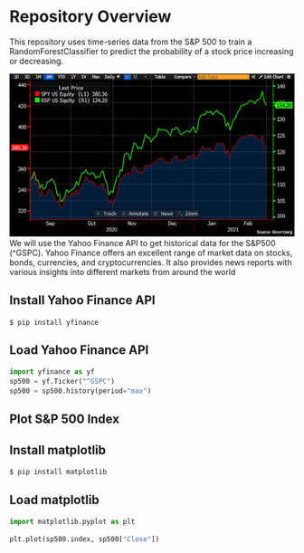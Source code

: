 # Repository Overview
This repository uses time-series data from the S&P 500 to train a RandomForestClassifier to predict the probability of a stock price increasing or decreasing. 

![S&P-500](images/s&p-logo.jpg)
We will use the Yahoo Finance API to get historical data for the S&P500 (^GSPC). Yahoo Finance offers an excellent range of market data on stocks, bonds, currencies, and cryptocurrencies. It also provides news reports with various insights into different markets from around the world

## Install Yahoo Finance API
```
$ pip install yfinance 
```

## Load Yahoo Finance API 
```python
import yfinance as yf
sp500 = yf.Ticker("^GSPC")
sp500 = sp500.history(period="max")
```

## Plot S&P 500 Index

## Install matplotlib

```
$ pip install matplotlib
```

## Load matplotlib
```python
import matplotlib.pyplot as plt
```

```python
plt.plot(sp500.index, sp500["Close"])
```